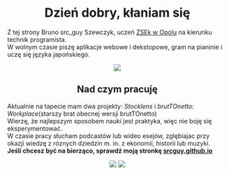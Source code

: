 <h1 align="center">Dzień dobry, kłaniam się</h1>

<p>
  Z tej strony Bruno src_guy Szewczyk, uczeń <a href="https://ekonomik.opole.pl/eko3/">ZSEk w Opolu</a> na kierunku technik programista.<br>
  W wolnym czasie piszę aplikacje webowe i dekstopowe, gram na pianinie i uczę się języka japońskiego.
</p>

<div align="center">  <img src="https://github-readme-stats.vercel.app/api/top-langs/?username=srcguy&theme=midnight-purple&show_icons=true&layout=compact"/> </div>

<h2 align="center">Nad czym pracuję</h2>
<p>
  Aktualnie na tapecie mam dwa projekty: <i>Stocklens</i> i <i>brutTOnetto: Workplace</i>(starszy brat obecnej wersji brutTOnetto)<br>
  Wierzę, że najlepszym sposobem nauki jest praktyka, więc nie boję się eksperymentować.<br>
  W czasie pracy słucham podcastów lub wideo esejów, zglębiajac przy okazji wiedzę z róznych dziedzin m. in. z ekonomii, historii lub muzyki.<br>
  <b>Jeśli chcesz być na bierząco, sprawdź moją stronkę <a href="https://srcguy.github.io">srcguy.github.io</a></b><br>
  <div align="center"> 
    <img src="https://github-readme-stats.vercel.app/api/pin/?username=srcguy&repo=stocklens&theme=midnight-purple"/> 
    <img src="https://github-readme-stats.vercel.app/api/pin/?username=srcguy&repo=brutTOnetto&theme=midnight-purple"/>  
  </div>
</p>
